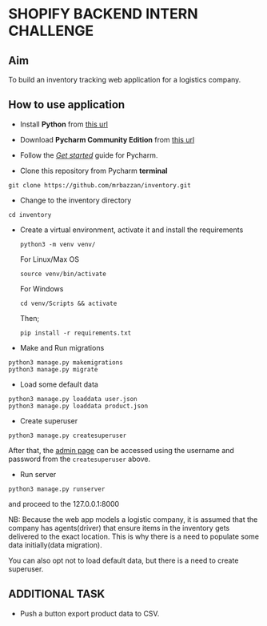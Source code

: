 
# SHOPIFY BACKEND INTERN CHALLENGE

## Aim
To build an inventory tracking web application for a logistics company.

## How to use application

- Install **Python** from [this url](https://python.org/downloads)

- Download **Pycharm Community Edition** from [this url](https://www.jetbrains.com/pycharm/download/)

- Follow the [*Get started*](https://www.jetbrains.com/help/pycharm/quick-start-guide.html#create) guide for Pycharm.

- Clone this repository from Pycharm **terminal**
```shell
git clone https://github.com/mrbazzan/inventory.git
```

- Change to the inventory directory
```shell
cd inventory
```

- Create a virtual environment, activate it and install the requirements
    ```shell
    python3 -m venv venv/
    ```
    
    For Linux/Max OS
    ```shell
    source venv/bin/activate
    ```
    For Windows
    ```shell
    cd venv/Scripts && activate
    ```
    Then;
    ```shell
    pip install -r requirements.txt
    ```

- Make and Run migrations
```shell
python3 manage.py makemigrations
python3 manage.py migrate
```

- Load some default data
```shell
python3 manage.py loaddata user.json
python3 manage.py loaddata product.json
```

- Create superuser
```shell
python3 manage.py createsuperuser
```
After that, the [admin page](http://127.0.0.1/admin) can be
accessed using the username and password from the `createsuperuser` above.


- Run server 
```shell
python3 manage.py runserver
```
and proceed to the 127.0.0.1:8000

NB: Because the web app models a logistic company, it is assumed that the company
has agents(driver) that ensure items in the inventory gets delivered to the exact
location. This is why there is a need to populate some data initially(data migration).

You can also opt not to load default data, but there is a need to create superuser.

## ADDITIONAL TASK
- Push a button export product data to CSV.